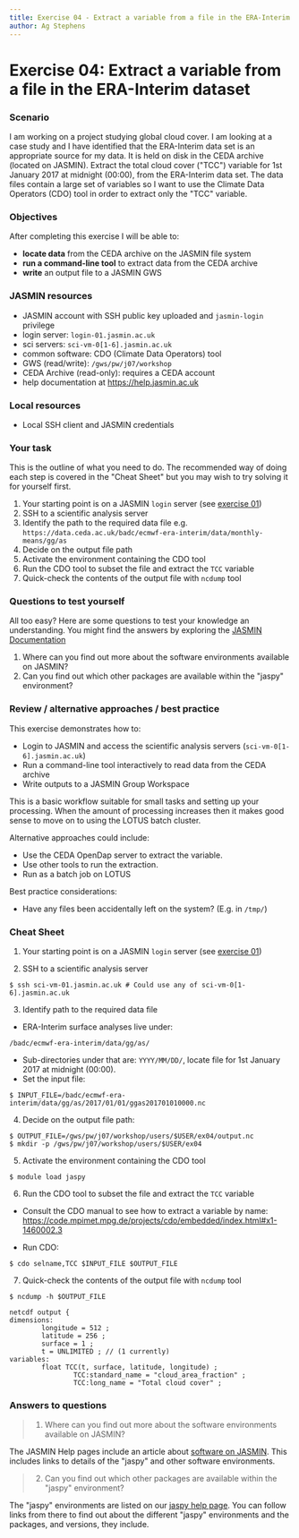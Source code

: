 ```yaml
---
title: Exercise 04 - Extract a variable from a file in the ERA-Interim dataset
author: Ag Stephens
---
```


# Exercise 04: Extract a variable from a file in the ERA-Interim dataset

### Scenario

I am working on a project studying global cloud cover. I am looking at a case study and I have identified that the ERA-Interim data set is an appropriate source for my data. It is held on disk in the CEDA archive (located on JASMIN). Extract the total cloud cover ("TCC") variable for 1st January 2017 at midnight (00:00), from the ERA-Interim data set. The data files contain a large set of variables so I want to use the Climate Data Operators (CDO) tool in order to extract only the "TCC" variable.

### Objectives

After completing this exercise I will be able to:

- **locate data** from the CEDA archive on the JASMIN file system
- **run a command-line tool** to extract data from the CEDA archive
- **write** an output file to a JASMIN GWS

### JASMIN resources

- JASMIN account with SSH public key uploaded and `jasmin-login` privilege
- login server: `login-01.jasmin.ac.uk`
- sci servers: `sci-vm-0[1-6].jasmin.ac.uk`
- common software: CDO (Climate Data Operators) tool
- GWS (read/write): `/gws/pw/j07/workshop`
- CEDA Archive (read-only): requires a CEDA account
- help documentation at https://help.jasmin.ac.uk

### Local resources

- Local SSH client and JASMIN credentials

### Your task

This is the outline of what you need to do. The recommended way of doing each step is covered in the "Cheat Sheet" but you may wish to try solving it for yourself first.

 1. Your starting point is on a JASMIN `login` server (see [exercise 01](../ex01))
 1. SSH to a scientific analysis server
 1. Identify the path to the required data file e.g. `https://data.ceda.ac.uk/badc/ecmwf-era-interim/data/monthly-means/gg/as`
 1. Decide on the output file path
 1. Activate the environment containing the CDO tool
 1. Run the CDO tool to subset the file and extract the `TCC` variable
 1. Quick-check the contents of the output file with `ncdump` tool

### Questions to test yourself

All too easy? Here are some questions to test your knowledge an understanding. You might find the answers by exploring the [JASMIN Documentation](https://help.jasmin.ac.uk)

 1. Where can you find out more about the software environments available on JASMIN?
 2. Can you find out which other packages are available within the "jaspy" environment?

### Review / alternative approaches / best practice

This exercise demonstrates how to:

- Login to JASMIN and access the scientific analysis servers (`sci-vm-0[1-6].jasmin.ac.uk`)
- Run a command-line tool interactively to read data from the CEDA archive
- Write outputs to a JASMIN Group Workspace

This is a basic workflow suitable for small tasks and setting up your processing. When the amount of processing increases then it makes good sense to move on to using the LOTUS batch cluster.

Alternative approaches could include:

- Use the CEDA OpenDap server to extract the variable.
- Use other tools to run the extraction.
- Run as a batch job on LOTUS

Best practice considerations:

- Have any files been accidentally left on the system? (E.g. in `/tmp/`)

### Cheat Sheet

1. Your starting point is on a JASMIN `login` server (see [exercise 01](../ex01))

2. SSH to a scientific analysis server

  ```
  $ ssh sci-vm-01.jasmin.ac.uk # Could use any of sci-vm-0[1-6].jasmin.ac.uk
  ```

3. Identify path to the required data file

  - ERA-Interim surface analyses live under:

   ```
   /badc/ecmwf-era-interim/data/gg/as/
   ```

  * Sub-directories under that are: `YYYY/MM/DD/`, locate file for 1st January 2017 at midnight (00:00).
  * Set the input file:

   ```
   $ INPUT_FILE=/badc/ecmwf-era-interim/data/gg/as/2017/01/01/ggas201701010000.nc
   ```

4. Decide on the output file path:

  ```
  $ OUTPUT_FILE=/gws/pw/j07/workshop/users/$USER/ex04/output.nc
  $ mkdir -p /gws/pw/j07/workshop/users/$USER/ex04
  ```

5. Activate the environment containing the CDO tool

  ```
  $ module load jaspy
  ```

6. Run the CDO tool to subset the file and extract the `TCC` variable

  - Consult the CDO manual to see how to extract a variable by name:
    https://code.mpimet.mpg.de/projects/cdo/embedded/index.html#x1-1460002.3

  - Run CDO:

  ```
  $ cdo selname,TCC $INPUT_FILE $OUTPUT_FILE
  ```

7. Quick-check the contents of the output file with `ncdump` tool

  ```
  $ ncdump -h $OUTPUT_FILE

  netcdf output {
  dimensions:
          longitude = 512 ;
          latitude = 256 ;
          surface = 1 ;
          t = UNLIMITED ; // (1 currently)
  variables:
          float TCC(t, surface, latitude, longitude) ;
                  TCC:standard_name = "cloud_area_fraction" ;
                  TCC:long_name = "Total cloud cover" ;
  ```

### Answers to questions

> 1. Where can you find out more about the software environments available on JASMIN?

The JASMIN Help pages include an article about [software on JASMIN](https://help.jasmin.ac.uk/docs/software-on-jasmin/software-overview/). This includes links to details of the "jaspy" and other software environments.

> 2. Can you find out which other packages are available within the "jaspy" environment?

The "jaspy" environments are listed on our [jaspy help page](https://help.jasmin.ac.uk/docs/software-on-jasmin/jaspy-envs/). You can follow links from there to find out about the different "jaspy" environments and the packages, and versions, they include.
